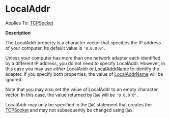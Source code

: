 




<h1 class="heading"><span class="name">LocalAddr</span></h1>

Applies To: [TCPSocket](./tcpsocket.md)


**Description**


The LocalAddr property is a character vector that specifies the IP address of your computer. Its default value is `'0.0.0.0'`.


Unless your computer has more than one network adapter each identified by a different IP address, you do not need to specify LocalAddr. However, in this case you may use *either* LocalAddr *or*[ LocalAddrName](localaddrname.md) to identify the adapter. If you specify both properties, the value of [LocalAddrName](localaddrname.md) will be ignored.


Note that you may also set the value of LocalAddr to an empty character vector. In this case, the value returned by `⎕WG` will be `'0.0.0.0'`.


LocalAddr may only be specified in the `⎕WC` statement that creates the [TCPSocket](./tcpsocket.md) and may not subsequently be changed using `⎕WS`.



